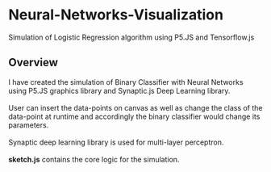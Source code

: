 # Neural-Networks-Visualization

Simulation of Logistic Regression algorithm using P5.JS and Tensorflow.js

## Overview
I have created the simulation of Binary Classifier with Neural Networks using P5.JS graphics library and Synaptic.js Deep Learning library.
<br>
<br>
User can insert the data-points on canvas as well as change the class of the data-point at runtime and accordingly the binary classifier would change its parameters.
<br>
<br>
Synaptic deep learning library is used for multi-layer perceptron.
<br>
<br>
**sketch.js** contains the core logic for the simulation.
